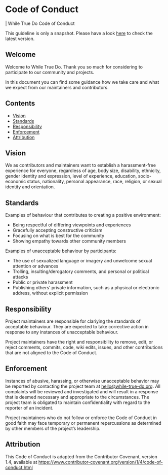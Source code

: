 # Code of Conduct
| While True Do Code of Conduct

This guideline is only a snapshot. Please have a look [here](https://github.com/while-true-do/community/tree/master/docs) to check the latest version.

## Welcome

Welcome to While True Do. Thank you so much for considering to participate to our community and projects.

In this document you can find some guidance how we take care and what we expect from our maintainers and contributors.

## Contents

-   [Vision](#Vision)
-   [Standards](#Standards)
-   [Responsibility](#Responsibility)
-   [Enforcement](#Enforcement)
-   [Attribution](#Attribution)

## Vision

We as contributors and maintainers want to establish a harassment-free experience for everyone, regardless of age, body size, disability, ethnicity, gender identity and expression, level of experience, education, socio-economic status, nationality, personal appearance, race, religion, or sexual identity and orientation.

## Standards

Examples of behaviour that contributes to creating a positive environment:

-   Being respectful of differing viewpoints and experiences
-   Gracefully accepting constructive criticism
-   Focusing on what is best for the community
-   Showing empathy towards other community members

Examples of unacceptable behaviour by participants:

-   The use of sexualized language or imagery and unwelcome sexual attention or advances
-   Trolling, insulting/derogatory comments, and personal or political attacks
-   Public or private harassment
-   Publishing others’ private information, such as a physical or electronic address, without explicit permission

## Responsibility

Project maintainers are responsible for clariying the standards of acceptable behaviour. They are expected to take corrective action in response to any instances of unacceptable behaviour.

Project maintainers have the right and responsibility to remove, edit, or reject comments, commits, code, wiki edits, issues, and other contributions that are not aligned to the Code of Conduct.

## Enforcement

Instances of abusive, harassing, or otherwise unacceptable behavior may be reported by contacting the project team at hello@while-true-do.org. All complaints will be reviewed and investigated and will result in a response that is deemed necessary and appropriate to the circumstances. The project team is obligated to maintain confidentiality with regard to the reporter of an incident.

Project maintainers who do not follow or enforce the Code of Conduct in good faith may face temporary or permanent repercussions as determined by other members of the project’s leadership.

## Attribution

This Code of Conduct is adapted from the Contributor Covenant, version 1.4, available at <https://www.contributor-covenant.org/version/1/4/code-of-conduct.html>
